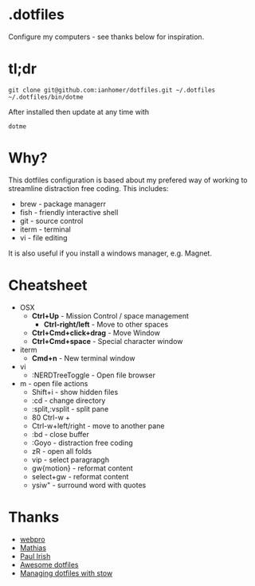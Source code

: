 # .dotfiles

Configure my computers - see thanks below for inspiration.

# tl;dr

    git clone git@github.com:ianhomer/dotfiles.git ~/.dotfiles
    ~/.dotfiles/bin/dotme

After installed then update at any time with

    dotme

# Why?

This dotfiles configuration is based about my prefered way of working to
streamline distraction free coding. This includes: 

* brew - package managerr
* fish - friendly interactive shell
* git - source control
* iterm - terminal
* vi - file editing

It is also useful if you install a windows manager, e.g. Magnet.

# Cheatsheet

* OSX
  * **Ctrl+Up** - Mission Control / space management
    * **Ctrl-right/left** - Move to other spaces 
  * **Ctrl+Cmd+click+drag** - Move Window
  * **Ctrl+Cmd+space** - Special character window
* iterm
  * **Cmd+n** - New terminal window
* vi
  * :NERDTreeToggle - Open file browser
* m - open file actions
    * Shift+i - show hidden files
  * :cd - change directory
  * :split,:vsplit - split pane
  * 80 Ctrl-w +
  * Ctrl-w+left/right - move to another pane
  * :bd - close buffer
  * :Goyo - distraction free coding
  * zR - open all folds
  * vip - select paragrapgh
  * gw{motion} - reformat content
  * select+gw - reformat content
  * ysiw" - surround word with quotes

# Thanks

* [webpro](https://github.com/webpro/dotfiles)
* [Mathias]( https://github.com/mathiasbynens/dotfiles )
* [Paul Irish](https://github.com/paulirish/dotfiles)
* [Awesome dotfiles](https://github.com/webpro/awesome-dotfiles)
* [Managing dotfiles with stow](https://alexpearce.me/2016/02/managing-dotfiles-with-stow/)
